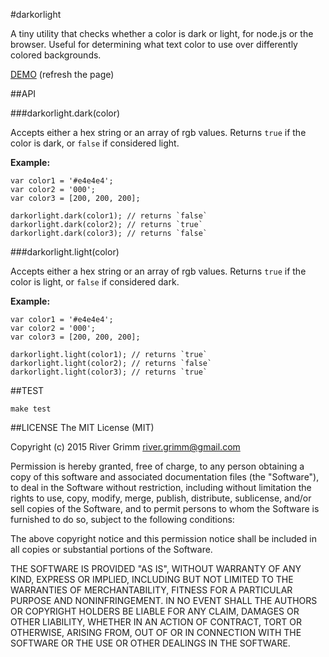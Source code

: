 #darkorlight

A tiny utility that checks whether a color is dark or light, for node.js or the browser.  Useful for determining what text color to use over differently colored backgrounds.

[DEMO](http://staygrimm.github.io/darkorlight/) (refresh the page)

##API

###darkorlight.dark(color)

Accepts either a hex string or an array of rgb values.  Returns `true` if the color is dark, or `false` if considered light.

**Example:**

	var color1 = '#e4e4e4';
	var color2 = '000';
	var color3 = [200, 200, 200];

	darkorlight.dark(color1); // returns `false`
	darkorlight.dark(color2); // returns `true`
	darkorlight.dark(color3); // returns `false`
	
###darkorlight.light(color)

Accepts either a hex string or an array of rgb values.  Returns `true` if the color is light, or `false` if considered dark.

**Example:**

	var color1 = '#e4e4e4';
	var color2 = '000';
	var color3 = [200, 200, 200];

	darkorlight.light(color1); // returns `true`
	darkorlight.light(color2); // returns `false`
	darkorlight.light(color3); // returns `true`

##TEST

	make test

##LICENSE
The MIT License (MIT)

Copyright (c) 2015 River Grimm river.grimm@gmail.com

Permission is hereby granted, free of charge, to any person obtaining a copy
of this software and associated documentation files (the "Software"), to deal
in the Software without restriction, including without limitation the rights
to use, copy, modify, merge, publish, distribute, sublicense, and/or sell
copies of the Software, and to permit persons to whom the Software is
furnished to do so, subject to the following conditions:

The above copyright notice and this permission notice shall be included in
all copies or substantial portions of the Software.

THE SOFTWARE IS PROVIDED "AS IS", WITHOUT WARRANTY OF ANY KIND, EXPRESS OR
IMPLIED, INCLUDING BUT NOT LIMITED TO THE WARRANTIES OF MERCHANTABILITY,
FITNESS FOR A PARTICULAR PURPOSE AND NONINFRINGEMENT. IN NO EVENT SHALL THE
AUTHORS OR COPYRIGHT HOLDERS BE LIABLE FOR ANY CLAIM, DAMAGES OR OTHER
LIABILITY, WHETHER IN AN ACTION OF CONTRACT, TORT OR OTHERWISE, ARISING FROM,
OUT OF OR IN CONNECTION WITH THE SOFTWARE OR THE USE OR OTHER DEALINGS IN
THE SOFTWARE.
